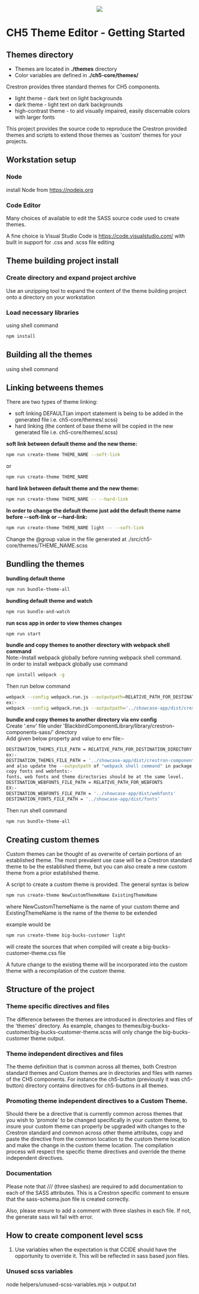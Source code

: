 <p align="center">
  <img src="https://kenticoprod.azureedge.net/kenticoblob/crestron/media/crestron/generalsiteimages/crestron-logo.png">
</p>
 
# CH5 Theme Editor - Getting Started

## Themes directory
 - Themes are located in **./themes** directory
 - Color variables are defined in **./ch5-core/themes/**

Crestron provides three standard themes for CH5 components. 
* light theme - dark text on light backgrounds
* dark theme - light text on dark backgrounds
* high-contrast theme - to aid visually impaired, easily discernable colors with larger fonts

This project provides the source code to reproduce the Crestron provided themes and scripts to extend those themes as 'custom' themes for your projects. 

## Workstation setup 

### Node

install Node from https://nodejs.org

### Code Editor

Many choices of available to edit the SASS source code used to create themes. 

A fine choice is Visual Studio Code is https://code.visualstudio.com/ with built in support for .css and .scss file editing


## Theme building project install

### Create directory and expand project archive 

Use an unzipping tool to expand the content of the theme building project onto a directory on your workstation

### Load necessary libraries

using shell command 
```sh
npm install 
```


## Building all the themes 

using shell command
## Linking betweens themes
There are two types of theme linking:
- soft linking DEFAULT(an import statement is being to be added in the generated file i.e. ch5-core/themes/<new-theme>.scss)
- hard linking (the content of base theme will be copied in the new generated file i.e. ch5-core/themes/<new-theme>.scss)

**soft link between default theme and the new theme:**
```sh
npm run create-theme THEME_NAME --soft-link
```
or
```sh
npm run create-theme THEME_NAME
```
**hard link between default theme and the new theme:**
```sh
npm run create-theme THEME_NAME -- --hard-link 
```
**In order to change the default theme just add the default theme name before --soft-link or --hard-link:**
```sh
npm run create-theme THEME_NAME light -- --soft-link
```

Change the @group value in the file generated at ./src/ch5-core/themes/THEME_NAME.scss


## Bundling the themes 
**bundling default theme**
```sh
npm run bundle-theme-all
```
**bundling default theme and watch**
```sh
npm run bundle-and-watch
```
**run scss app in order to view themes changes**
```sh
npm run start
```
**bundle and copy themes to another directory with webpack shell command**  
Note:-Install webpack globally before running webpack shell command.  
In order to  install webpack globally use command
```sh
npm install webpack -g
```
Then run below command   
```sh
webpack --config webpack.run.js --outputpath=RELATIVE_PATH_FOR_DESTINATION_DIRECTORY
ex:-
webpack --config webpack.run.js --outputpath='../showcase-app/dist/crestron-components-assets' && npm run cleanjs
```
**bundle and copy themes to another directory via env config**  
Create '.env' file under 'BlackbirdComponentLibrary/library/crestron-components-sass/' directory  
Add given below property and value to env file:-
```sh
DESTINATION_THEMES_FILE_PATH = RELATIVE_PATH_FOR_DESTINATION_DIRECTORY
ex:-
DESTINATION_THEMES_FILE_PATH = '../showcase-app/dist/crestron-components-assets'
and also update the --outputpath of "webpack shell command" in package.json.
copy fonts and webfonts:-
fonts, web fonts and theme directories should be at the same level.
DESTINATION_WEBFONTS_FILE_PATH = RELATIVE_PATH_FOR_WEBFONTS
EX:-
DESTINATION_WEBFONTS_FILE_PATH = '../showcase-app/dist/webfonts'
DESTINATION_FONTS_FILE_PATH = '../showcase-app/dist/fonts'
```
Then run shell command
```sh
npm run bundle-theme-all
```
## Creating custom themes

Custom themes can be thought of as overwrite of certain portions of an established theme.  The most prevalent use case will be a Crestron standard theme to be the established theme, but you can also create a new custom theme from a prior established theme. 

A script to create a custom theme is provided.  The general syntax is below

```sh
npm run create-theme NewCustomThemeName ExistingThemeName 
```
where NewCustomThemeName is the name of your custom theme
and ExistingThemeName is the name of the theme to be extended

example would be 
```sh
npm run create-theme big-bucks-customer light 
```
will create the sources that when compiled will create a big-bucks-customer-theme.css file

A future change to the existing theme will be incorporated into the custom theme with a recompilation of the custom theme. 

## Structure of the project

### Theme specific directives and files 

The difference between the themes are introduced in directories and files of the 'themes' directory.  As example, changes to themes/big-bucks-customer/big-bucks-customer-theme.scss will only change the big-bucks-customer theme output. 

### Theme independent directives and files

The theme definition that is common across all themes, both Crestron standard themes and Custom themes are in directories and files with names of the CH5 components.  For instance the ch5-button (previously it was ch5-button) directory contains directives for ch5-buttons in all themes.

### Promoting theme independent directives to a Custom Theme. 

Should there be a directive that is currently common across themes that you wish to 'promote' to be changed specifically in your custom theme, to insure your custom theme can properly be upgraded with changes to the Crestron standard and common across other theme attributes, copy and paste the directive from the common location to the custom theme location and make the change in the custom theme location.   The compilation process will respect the specific theme directives and override the theme independent directives. 

### Documentation

Please note that /// (three slashes) are required to add documentation to each of the SASS attributes. This is a Crestron specific comment to 
ensure that the sass-schema.json file is created correctly.

Also, please ensure to add a comment with three slashes in each file. If not, the generate sass wil fail with error.

## How to create component level scss

1. Use variables when the expectation is that CCIDE should have the opportunity to override it. This will be reflected in sass based json files.

### Unused scss variables
node helpers/unused-scss-variables.mjs > output.txt